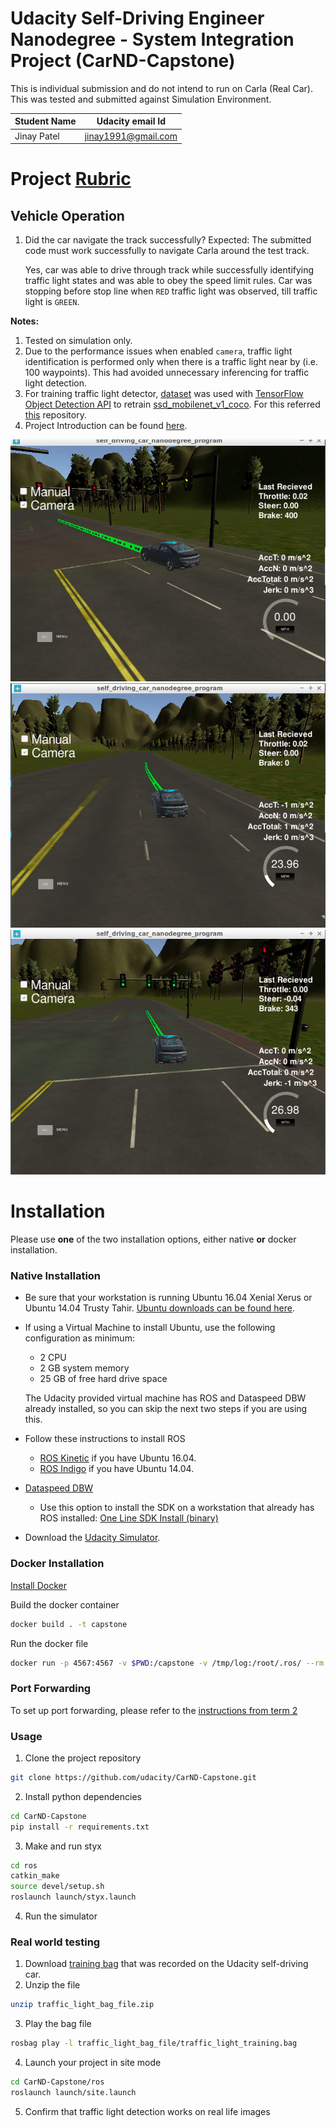 # Udacity Self-Driving Engineer Nanodegree - System Integration Project (CarND-Capstone)

This is individual submission and do not intend to run on Carla (Real Car). This was tested and submitted against Simulation Environment.



| Student Name | Udacity email Id    |
| ------------ | ------------------- |
| Jinay Patel  | jinay1991@gmail.com |

# Project [Rubric](https://review.udacity.com/#!/rubrics/1140/view)

## Vehicle Operation

1. Did the car navigate the track successfully? Expected: The submitted code must work successfully to navigate Carla around the test track.

    Yes, car was able to drive through track while successfully identifying traffic light states and was able to obey the speed limit rules. Car was stopping before stop line when `RED` traffic light was observed, till traffic light is `GREEN`.

**Notes:**

1. Tested on simulation only.
2. Due to the performance issues when enabled `camera`, traffic light identification is performed only when there is a traffic light near by (i.e. 100 waypoints). This had avoided unnecessary inferencing for traffic light detection.
3. For training traffic light detector, [dataset](https://drive.google.com/file/d/0B-Eiyn-CUQtxdUZWMkFfQzdObUE/view?usp=sharing) was used with [TensorFlow Object Detection API](https://github.com/tensorflow/models/blob/master/research/object_detection/g3doc/running_locally.md) to retrain [ssd_mobilenet_v1_coco](http://download.tensorflow.org/models/object_detection/ssd_mobilenet_v1_coco_2018_01_28.tar.gz). For this referred [this](https://github.com/coldKnight/TrafficLight_Detection-TensorFlowAPI) repository.
4. Project Introduction can be found [here](https://classroom.udacity.com/nanodegrees/nd013/parts/6047fe34-d93c-4f50-8336-b70ef10cb4b2/modules/e1a23b06-329a-4684-a717-ad476f0d8dff/lessons/462c933d-9f24-42d3-8bdc-a08a5fc866e4/concepts/5ab4b122-83e6-436d-850f-9f4d26627fd9).

![image1](examples/red_light_stop.png)
![image2](examples/highway_run.png)
![image3](examples/green_light_go.png)

# Installation

Please use **one** of the two installation options, either native **or** docker installation.

### Native Installation

* Be sure that your workstation is running Ubuntu 16.04 Xenial Xerus or Ubuntu 14.04 Trusty Tahir. [Ubuntu downloads can be found here](https://www.ubuntu.com/download/desktop).
* If using a Virtual Machine to install Ubuntu, use the following configuration as minimum:
  * 2 CPU
  * 2 GB system memory
  * 25 GB of free hard drive space

  The Udacity provided virtual machine has ROS and Dataspeed DBW already installed, so you can skip the next two steps if you are using this.

* Follow these instructions to install ROS
  * [ROS Kinetic](http://wiki.ros.org/kinetic/Installation/Ubuntu) if you have Ubuntu 16.04.
  * [ROS Indigo](http://wiki.ros.org/indigo/Installation/Ubuntu) if you have Ubuntu 14.04.
* [Dataspeed DBW](https://bitbucket.org/DataspeedInc/dbw_mkz_ros)
  * Use this option to install the SDK on a workstation that already has ROS installed: [One Line SDK Install (binary)](https://bitbucket.org/DataspeedInc/dbw_mkz_ros/src/81e63fcc335d7b64139d7482017d6a97b405e250/ROS_SETUP.md?fileviewer=file-view-default)
* Download the [Udacity Simulator](https://github.com/udacity/CarND-Capstone/releases).

### Docker Installation
[Install Docker](https://docs.docker.com/engine/installation/)

Build the docker container
```bash
docker build . -t capstone
```

Run the docker file
```bash
docker run -p 4567:4567 -v $PWD:/capstone -v /tmp/log:/root/.ros/ --rm -it capstone
```

### Port Forwarding
To set up port forwarding, please refer to the [instructions from term 2](https://classroom.udacity.com/nanodegrees/nd013/parts/40f38239-66b6-46ec-ae68-03afd8a601c8/modules/0949fca6-b379-42af-a919-ee50aa304e6a/lessons/f758c44c-5e40-4e01-93b5-1a82aa4e044f/concepts/16cf4a78-4fc7-49e1-8621-3450ca938b77)

### Usage

1. Clone the project repository
```bash
git clone https://github.com/udacity/CarND-Capstone.git
```

2. Install python dependencies
```bash
cd CarND-Capstone
pip install -r requirements.txt
```
3. Make and run styx
```bash
cd ros
catkin_make
source devel/setup.sh
roslaunch launch/styx.launch
```
4. Run the simulator

### Real world testing
1. Download [training bag](https://s3-us-west-1.amazonaws.com/udacity-selfdrivingcar/traffic_light_bag_file.zip) that was recorded on the Udacity self-driving car.
2. Unzip the file
```bash
unzip traffic_light_bag_file.zip
```
3. Play the bag file
```bash
rosbag play -l traffic_light_bag_file/traffic_light_training.bag
```
4. Launch your project in site mode
```bash
cd CarND-Capstone/ros
roslaunch launch/site.launch
```
5. Confirm that traffic light detection works on real life images
